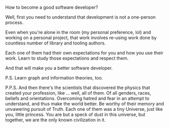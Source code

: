 How to become a good software developer? 

Well, first you need to understand that development is not a one-person process. 

Even when you're alone in the room (my personal preference, lol) and working on a personal project, that work involves re-using work done by countless number of library and tooling authors. 

Each one of them had their own expectations for you and how you use their work. Learn to study those expectations and respect them. 

And that will make you a better software developer.

P.S. Learn graph and information theories, too.

P.P.S. And then there's the scientists that discovered the physics that created your profession, like ... well, all of them. Of all genders, races, beliefs and orientations. Overcoming hatred and fear in an attempt to understand, and thus make the world better. Be worthy of their memory and unvawering pursuit of Truth. Each one of them was a tiny Universe, just like you, little princess. You are but a speck of dust in this universe, but together, we are the only known civilization in it.
